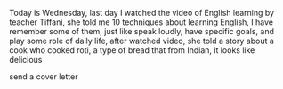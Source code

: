 Today is Wednesday, last day I watched the video of English learning by teacher Tiffani, she told me 10 techniques about learning English, I have remember some of them, just like speak loudly, have specific goals, and play some role of daily life, after watched video, she told a story about a cook who cooked roti, a type of bread that from Indian, it looks like delicious

send a cover letter
